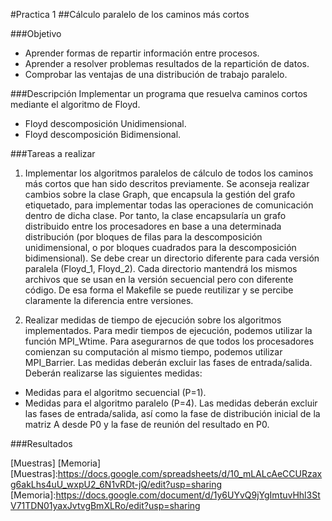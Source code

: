 #Practica 1
##Cálculo paralelo de los caminos más cortos

###Objetivo
- Aprender formas de repartir información entre procesos.
- Aprender a resolver problemas resultados de la repartición de datos.
- Comprobar las ventajas de una distribución de trabajo paralelo.

###Descripción
Implementar un programa que resuelva caminos cortos mediante el algoritmo de Floyd.

- Floyd descomposición Unidimensional.
- Floyd descomposición Bidimensional.

###Tareas a realizar
1. Implementar los algoritmos paralelos de cálculo de todos los caminos más cortos que han sido descritos previamente. Se aconseja realizar cambios sobre la clase Graph, que encapsula la gestión del grafo etiquetado, para implementar todas las operaciones de comunicación dentro de dicha clase. Por tanto, la clase encapsularía un grafo distribuido entre los procesadores en base a una determinada distribución (por bloques de filas para la descomposición unidimensional, o por bloques cuadrados para la descomposición bidimensional). Se debe crear un directorio diferente para cada versión paralela (Floyd_1, Floyd_2). Cada directorio mantendrá los mismos archivos que se usan en la versión secuencial pero con diferente código. De esa forma el Makefile se puede reutilizar y se percibe claramente la diferencia entre versiones.

2. Realizar medidas de tiempo de ejecución sobre los algoritmos implementados. Para medir tiempos de ejecución, podemos utilizar la función MPI_Wtime. Para asegurarnos de que todos los procesadores comienzan su computación al mismo tiempo, podemos utilizar MPI_Barrier. Las medidas deberán excluir las fases de entrada/salida. Deberán realizarse las siguientes medidas:
 - Medidas para el algoritmo secuencial (P=1).
 - Medidas para el algoritmo paralelo (P=4). Las medidas deberán excluir las fases de entrada/salida, así como la fase de distribución inicial de la matriz A desde P0 y la fase de reunión del resultado en P0.


###Resultados

[Muestras]
[Memoria]
[Muestras]:<https://docs.google.com/spreadsheets/d/10_mLALcAeCCURzaxg6akLhs4uU_wxpU2_6N1vRDt-jQ/edit?usp=sharing>
[Memoria]:<https://docs.google.com/document/d/1y6UYvQ9jYgImtuvHhl3StV71TDN01yaxJvtvgBmXLRo/edit?usp=sharing>
